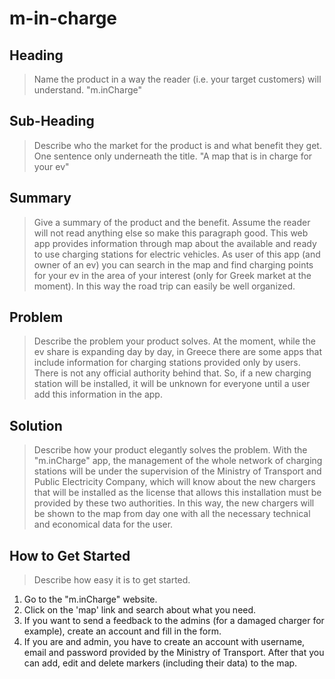 # m-in-charge
## Heading ##
  > Name the product in a way the reader (i.e. your target customers) will understand.
  "m.inCharge"

## Sub-Heading ##
  > Describe who the market for the product is and what benefit they get. One sentence only underneath the title.
  "A map that is in charge for your ev"

## Summary ##
  > Give a summary of the product and the benefit. Assume the reader will not read anything else so make this paragraph good.
  This web app provides information through map about the available and ready to use charging stations for electric vehicles. As user of this app (and owner of an ev) you can search in the map and find charging points for your ev in the area of your interest (only for Greek market at the moment). In this way the road trip can easily be well organized.

## Problem ##
  > Describe the problem your product solves.
  At the moment, while the ev share is expanding day by day, in Greece there are some apps that include information for charging stations provided only by users. There is not any official authority behind that. So, if a new charging station will be installed, it will be unknown for everyone until a user add this information in the app.

## Solution ##
  > Describe how your product elegantly solves the problem.
  With the "m.inCharge" app, the management of the whole network of charging stations will be under the supervision of the Ministry of Transport and Public Electricity Company, which will know about the new chargers that will be installed as the license that allows this installation must be provided by these two authorities. In this way, the new chargers will be shown to the map from day one with all the necessary technical and economical data for the user.

## How to Get Started ##
  > Describe how easy it is to get started.
  1) Go to the "m.inCharge" website.
  2) Click on the 'map' link and search about what you need.
  3) If you want to send a feedback to the admins (for a damaged charger for example), create an account and fill in the form.
  4) If you are and admin, you have to create an account with username, email and password provided by the Ministry of      Transport. After that you can add, edit and delete markers (including their data) to the map.